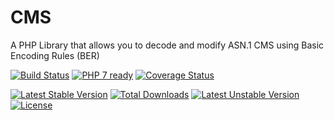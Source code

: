 # CMS
A PHP Library that allows you to decode and modify ASN.1 CMS using Basic Encoding Rules (BER)

[![Build Status](https://secure.travis-ci.org/Adapik/CMS.png?branch=master)](http://travis-ci.org/Adapik/CMS)
[![PHP 7 ready](http://php7ready.timesplinter.ch/Adapik/CMS/badge.svg)](https://travis-ci.org/Adapik/CMS)
[![Coverage Status](https://coveralls.io/repos/Adapik/CMS/badge.svg?branch=master&service=github)](https://coveralls.io/github/Adapik/CMS?branch=master)

[![Latest Stable Version](https://poser.pugx.org/Adapik/cms/v/stable.png)](https://packagist.org/packages/Adapik/cms)
[![Total Downloads](https://poser.pugx.org/Adapik/cms/downloads.png)](https://packagist.org/packages/Adapik/cms)
[![Latest Unstable Version](https://poser.pugx.org/Adapik/cms/v/unstable.png)](https://packagist.org/packages/Adapik/cms)
[![License](https://poser.pugx.org/Adapik/cms/license.png)](https://packagist.org/packages/Adapik/cms)
